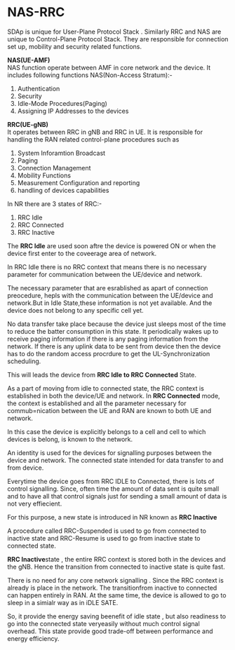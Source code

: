 # NAS-RRC
SDAp is unique for User-Plane Protocol Stack . Similarly RRC and NAS are unique to Control-Plane Protocol Stack. They are responsible for connection set up, mobility and security related functions.

**NAS(UE-AMF)**<br />
NAS function operate between AMF in core network and the device. It includes following functions NAS(Non-Access Stratum):-<br />
1. Authentication<br />
2. Security<br />
3. Idle-Mode Procedures(Paging)<br />
4. Assigning IP Addresses to the devices<br />

**RRC(UE-gNB)**<br />
It operates between RRC in gNB and RRC in UE. It is responsible for handling the RAN related control-plane procedures such as<br />
1. System Inforamtion Broadcast<br />
2. Paging<br />
3. Connection Management<br />
4. Mobility Functions<br />
5. Measurement Configuration and reporting<br />
6. handling of devices capabilities<br />

In NR there are 3 states of RRC:-<br />
1. RRC Idle<br />
2. RRC Connected<br />
3. RRC Inactive<br />

The **RRC Idle** are used soon aftre the device is powered ON or when the device first enter to the coveerage area of network.

In RRC Idle there is no RRC context that means there is no necessary parameter for communication between the UE/device and network.

The necessary parameter that are esrablished as apart of connection preocedure, hepls with the communication between the UE/device and network.But in Idle State,these information is not yet available. And the device does not belong to any specific cell yet.

No data transfer take place because the device just sleeps most of the time to reduce the batter consumption in this state. It periodically wakes up to receive paging information if there is any paging information from the network. If there is any uplink data to be sent from device then the device has to do the random access procrdure to get the UL-Synchronization scheduling.

This will leads the device from **RRC Idle to RRC Connected** State.

As a part of moving from idle to connected state, the RRC context is established in both the device/UE and network. In **RRC Connected** mode, the context is established and all the parameter necessary for commub=nication between the UE and RAN are known to both UE and network.

In this case the device is explicitly belongs to a cell and cell to which devices is belong, is known to the network.

An identity is used for the devices for signalling purposes between the device and network.  The connected state intended for data transfer to and from device.

Everytime the device goes from RRC IDLE to Connected, there is lots of control signalling. Since, often time the amount of data sent is quite small and to have all that control signals just for sending a small amount of data is not very effiecient.

For this purpose, a new state is introduced in NR known as **RRC Inactive**

A procedure called RRC-Suspended is used to go from connected to inactive state and RRC-Resume is used to go from inactive state to connected state.

**RRC Inactive**state , the entire RRC context is stored both in the devices and the gNB. Hence the transition from connected to inactive state is quite fast.

There is no need for any core network signalling . Since the RRC context is already is place in the network. The transitionfrom inactive to connected can happen entirely in RAN. At the same time, the device is allowed to go to sleep in a simialr way as in iDLE SATE.

So, it provide the energy saving beenefit of idle state , but also readiness to go into the connected state veryeasily without much control signal overhead. This state provide good trade-off between performance and energy efficiency.
